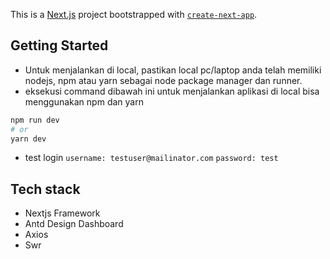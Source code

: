 This is a [Next.js](https://nextjs.org/) project bootstrapped with [`create-next-app`](https://github.com/vercel/next.js/tree/canary/packages/create-next-app).

## Getting Started

- Untuk menjalankan di local, pastikan local pc/laptop anda telah memiliki nodejs, npm atau yarn sebagai node package manager dan runner.
- eksekusi command dibawah ini untuk menjalankan aplikasi di local bisa menggunakan npm dan yarn 

```bash
npm run dev
# or
yarn dev
```
- test login `username: testuser@mailinator.com` `password: test`

## Tech stack
- Nextjs Framework
- Antd Design Dashboard
- Axios
- Swr
